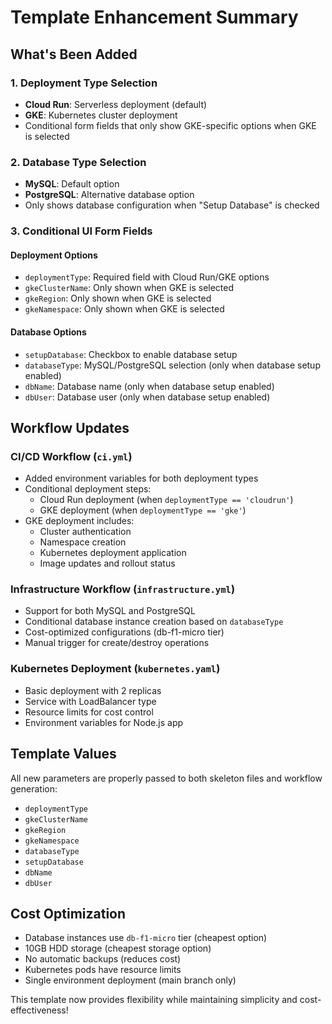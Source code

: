 # Template Enhancement Summary

## What's Been Added

### 1. Deployment Type Selection
- **Cloud Run**: Serverless deployment (default)
- **GKE**: Kubernetes cluster deployment
- Conditional form fields that only show GKE-specific options when GKE is selected

### 2. Database Type Selection
- **MySQL**: Default option
- **PostgreSQL**: Alternative database option
- Only shows database configuration when "Setup Database" is checked

### 3. Conditional UI Form Fields

#### Deployment Options
- `deploymentType`: Required field with Cloud Run/GKE options
- `gkeClusterName`: Only shown when GKE is selected
- `gkeRegion`: Only shown when GKE is selected  
- `gkeNamespace`: Only shown when GKE is selected

#### Database Options
- `setupDatabase`: Checkbox to enable database setup
- `databaseType`: MySQL/PostgreSQL selection (only when database setup enabled)
- `dbName`: Database name (only when database setup enabled)
- `dbUser`: Database user (only when database setup enabled)

## Workflow Updates

### CI/CD Workflow (`ci.yml`)
- Added environment variables for both deployment types
- Conditional deployment steps:
  - Cloud Run deployment (when `deploymentType == 'cloudrun'`)
  - GKE deployment (when `deploymentType == 'gke'`)
- GKE deployment includes:
  - Cluster authentication
  - Namespace creation
  - Kubernetes deployment application
  - Image updates and rollout status

### Infrastructure Workflow (`infrastructure.yml`)
- Support for both MySQL and PostgreSQL
- Conditional database instance creation based on `databaseType`
- Cost-optimized configurations (db-f1-micro tier)
- Manual trigger for create/destroy operations

### Kubernetes Deployment (`kubernetes.yaml`)
- Basic deployment with 2 replicas
- Service with LoadBalancer type
- Resource limits for cost control
- Environment variables for Node.js app

## Template Values
All new parameters are properly passed to both skeleton files and workflow generation:
- `deploymentType`
- `gkeClusterName`
- `gkeRegion` 
- `gkeNamespace`
- `databaseType`
- `setupDatabase`
- `dbName`
- `dbUser`

## Cost Optimization
- Database instances use `db-f1-micro` tier (cheapest option)
- 10GB HDD storage (cheapest storage option)
- No automatic backups (reduces cost)
- Kubernetes pods have resource limits
- Single environment deployment (main branch only)

This template now provides flexibility while maintaining simplicity and cost-effectiveness!
